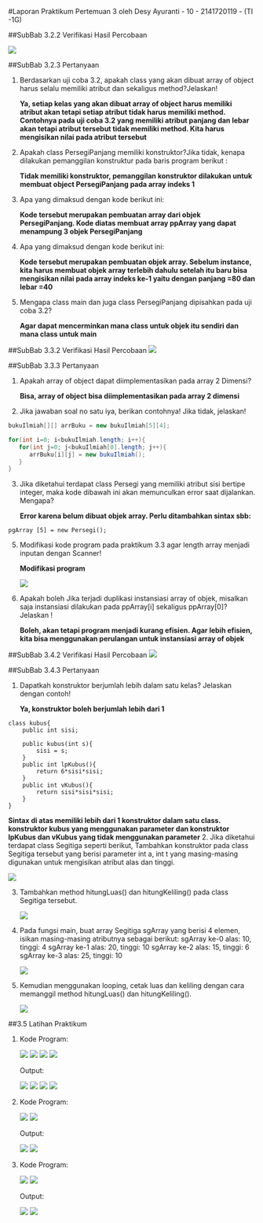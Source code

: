 #Laporan Praktikum Pertemuan 3 
oleh Desy Ayuranti - 10 - 2141720119 - (TI -1G)

##SubBab 3.2.2 
Verifikasi Hasil Percobaan

<img src="jobs3_3.2.1.jpg">

##SubBab 3.2.3 Pertanyaan 
1. Berdasarkan uji coba 3.2, apakah class yang akan dibuat array of object harus selalu memiliki
   atribut dan sekaligus method?Jelaskan!

   **Ya, setiap kelas yang akan dibuat array of object harus memiliki atribut akan tetapi setiap atribut tidak harus memiliki method. Contohnya pada uji coba 3.2 yang memiliki atribut panjang dan lebar akan tetapi atribut tersebut tidak memiliki method. Kita harus mengisikan nilai pada atribut tersebut**
2. Apakah class PersegiPanjang memiliki konstruktor?Jika tidak, kenapa dilakukan pemanggilan konstruktur pada baris program berikut :

   **Tidak memiliki konstruktor, pemanggilan konstruktor dilakukan untuk membuat object PersegiPanjang pada array indeks 1**
3. Apa yang dimaksud dengan kode berikut ini:

   **Kode tersebut merupakan pembuatan array dari objek PersegiPanjang. Kode diatas membuat array ppArray yang dapat menampung 3 objek PersegiPanjang**
4. Apa yang dimaksud dengan kode berikut ini:

   **Kode tersebut merupakan pembuatan objek array. Sebelum instance, kita harus membuat objek array terlebih dahulu setelah itu baru bisa mengisikan nilai pada array indeks ke-1 yaitu dengan panjang =80 dan lebar =40**
5. Mengapa class main dan juga class PersegiPanjang dipisahkan pada uji coba 3.2?

   **Agar dapat mencerminkan mana class untuk objek itu sendiri dan mana class untuk main**



##SubBab 3.3.2 
Verifikasi Hasil Percobaan
<img src="jobs3_3.3.2.jpg">

##SubBab 3.3.3 Pertanyaan 
1. Apakah array of object dapat diimplementasikan pada array 2 Dimensi?

   **Bisa, array of object bisa diimplementasikan pada array 2 dimensi**
2. Jika jawaban soal no satu iya, berikan contohnya! Jika tidak, jelaskan!

``` java
bukuIlmiah[][] arrBuku = new bukuIlmiah[5][4];

for(int i=0; i<bukuIlmiah.length; i++){
   for(int j=0; j<bukuIlmiah[0].length; j++){
      arrBuku[i][j] = new bukuIlmiah();
   }
}

```
3. Jika diketahui terdapat class Persegi yang memiliki atribut sisi bertipe integer, maka kode dibawah ini akan memunculkan error saat dijalankan. Mengapa?

      **Error karena belum dibuat objek array. Perlu ditambahkan sintax sbb:**
```
pgArray [5] = new Persegi();
```

5. Modifikasi kode program pada praktikum 3.3 agar length array menjadi inputan dengan Scanner!
   
   **Modifikasi program**

   <img src="jobs3_3.3.3.jpg">
6. Apakah boleh Jika terjadi duplikasi instansiasi array of objek, misalkan saja instansiasi dilakukan
   pada ppArray[i] sekaligus ppArray[0]?Jelaskan !

   **Boleh, akan tetapi program menjadi kurang efisien. Agar lebih efisien, kita bisa menggunakan perulangan untuk instansiasi array of objek**


##SubBab 3.4.2 
Verifikasi Hasil Percobaan
<img src="jobs3_3.4.2.jpg">

##SubBab 3.4.3 Pertanyaan
1. Dapatkah konstruktor berjumlah lebih dalam satu kelas? Jelaskan dengan contoh!

   **Ya, konstruktor boleh berjumlah lebih dari 1**
```
class kubus{
    public int sisi;

    public kubus(int s){
        sisi = s;
    }
    public int lpKubus(){
        return 6*sisi*sisi;
    }
    public int vKubus(){
        return sisi*sisi*sisi;
    }
}
```
   **Sintax di atas memiliki lebih dari 1 konstruktor dalam satu class. konstruktor kubus yang menggunakan parameter dan konstruktor lpKubus dan vKubus yang tidak menggunakan parameter**
2. Jika diketahui terdapat class Segitiga seperti berikut, Tambahkan konstruktor pada class Segitiga tersebut yang berisi parameter int a, int t
   yang masing-masing digunakan untuk mengisikan atribut alas dan tinggi.

   <img src="jobs3_3.4.3.jpg">
   
3. Tambahkan method hitungLuas() dan hitungKeliling() pada class Segitiga
   tersebut.

   <img src ="jobs3_3.4.4.jpg">
   
4. Pada fungsi main, buat array Segitiga sgArray yang berisi 4 elemen, isikan masing-masing
   atributnya sebagai berikut:
   sgArray ke-0 alas: 10, tinggi: 4
   sgArray ke-1 alas: 20, tinggi: 10
   sgArray ke-2 alas: 15, tinggi: 6
   sgArray ke-3 alas: 25, tinggi: 10

   <img src ="jobs3_3.4.5.jpg">
   
5. Kemudian menggunakan looping, cetak luas dan keliling dengan cara memanggil method
   hitungLuas() dan hitungKeliling().

   <img src = "jobs3_3.4.6.jpg">

##3.5 Latihan Praktikum 
1. Kode Program:

   <img src="jobs3_Lat1.1.jpg">
   <img src="jobs3_Lat1.2.jpg">
   <img src="jobs3_Lat1.3.jpg">
   <img src="jobs3_Lat1.4.jpg">
   
   Output:

   <img src="jobs3_Lat1.5.jpg">
   <img src="jobs3_Lat1.6.jpg">
   <img src="jobs3_Lat2.7.jpg">
   <img src="jobs3_Lat2.8.jpg">

2. Kode Program:

   <img src="jobs3_Lat2.1.jpg">
   <img src="jobs3_Lat2.2.jpg">

   Output:

   <img src="jobs3_Lat2.3.jpg">
   <img src="jobs3_Lat2.4.jpg">

3. Kode Program:

   <img src="jobs3_Lat3.1.jpg">
   <img src="jobs3_Lat3.2.jpg">

   Output:

   <img src="jobs3_Lat3.3.jpg">
   <img src="jobs3_Lat3.4.jpg">

  